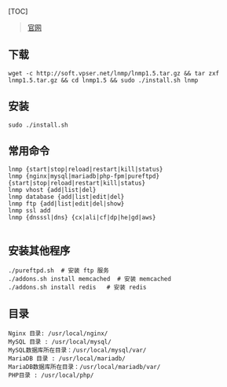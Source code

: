 [TOC]
> [官网](https://lnmp.org/install.html)

## 下载
`wget -c http://soft.vpser.net/lnmp/lnmp1.5.tar.gz && tar zxf lnmp1.5.tar.gz && cd lnmp1.5 && sudo ./install.sh lnmp`

## 安装
`sudo ./install.sh`

## 常用命令
```
lnmp {start|stop|reload|restart|kill|status}
lnmp {nginx|mysql|mariadb|php-fpm|pureftpd} {start|stop|reload|restart|kill|status}
lnmp vhost {add|list|del}
lnmp database {add|list|edit|del}
lnmp ftp {add|list|edit|del|show}
lnmp ssl add
lnmp {dnsssl|dns} {cx|ali|cf|dp|he|gd|aws}
 
 ```

## 安装其他程序
```
./pureftpd.sh  # 安装 ftp 服务
./addons.sh install memcached  # 安装 memcached
./addons.sh install redis   # 安装 redis
```

## 目录
```
Nginx 目录: /usr/local/nginx/
MySQL 目录 : /usr/local/mysql/
MySQL数据库所在目录：/usr/local/mysql/var/
MariaDB 目录 : /usr/local/mariadb/
MariaDB数据库所在目录：/usr/local/mariadb/var/
PHP目录 : /usr/local/php/
```